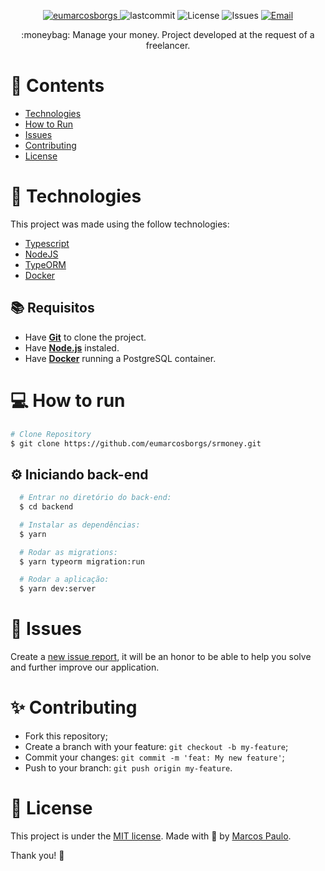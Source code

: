 <p align="center">	
   <a href="https://www.linkedin.com/in/eumarcosborgs/">
      <img alt="eumarcosborgs" src="https://img.shields.io/badge/-eumarcosborgs-5965e0?style=flat&logo=Linkedin&logoColor=white" />
   </a>
  <img alt="lastcommit" src="https://img.shields.io/github/last-commit/eumarcosborgs/srmoney?color=%235761C3" />
  <img alt="License" src="https://img.shields.io/github/license/eumarcosborgs/srmoney?color=%235E69D7" />
  <img alt="Issues" src="https://img.shields.io/github/issues/eumarcosborgs/srmoney?color=%235965E0">
  <a href="mailto:eumarcosborgs@gmail.com">
   <img alt="Email" src="https://img.shields.io/badge/-eumarcosborgs%40gmail.com-%23525DCB" />
  </a>
</p>

<p align="center">
  :moneybag: Manage your money. Project developed at the request of a freelancer.
</p>

# 📌 Contents

* [Technologies](#rocket-technologies) 
* [How to Run](#computer-how-to-run)
* [Issues](#bug-issues)
* [Contributing](#sparkles)
* [License](#page_facing_up-license)

# :rocket: Technologies
This project was made using the follow technologies:

* [Typescript](https://www.typescriptlang.org/)      
* [NodeJS](https://nodejs.org/)   
* [TypeORM](https://typeorm.io/)   
* [Docker](https://www.docker.com/)

## :books: Requisitos
- Have [**Git**](https://git-scm.com/) to clone the project.
- Have [**Node.js**](https://nodejs.org/en/) instaled.
- Have [**Docker**](https://www.docker.com/) running a PostgreSQL container.

# :computer: How to run

```bash
# Clone Repository
$ git clone https://github.com/eumarcosborgs/srmoney.git
```

## :gear: Iniciando back-end
```bash
  # Entrar no diretório do back-end:
  $ cd backend

  # Instalar as dependências:
  $ yarn

  # Rodar as migrations:
  $ yarn typeorm migration:run

  # Rodar a aplicação:
  $ yarn dev:server
```

# :bug: Issues

Create a <a href="https://github.com/eumarcosborgs/srmoney/issues">new issue report</a>, it will be an honor to be able to help you solve and further improve our application.

# :sparkles: Contributing

- Fork this repository;
- Create a branch with your feature: `git checkout -b my-feature`;
- Commit your changes: `git commit -m 'feat: My new feature'`;
- Push to your branch: `git push origin my-feature`.

# :page_facing_up: License

This project is under the [MIT license](./LICENSE).
Made with 💖 by [Marcos Paulo](https://www.linkedin.com/in/eumarcosborgs/). 

Thank you! 🌠
